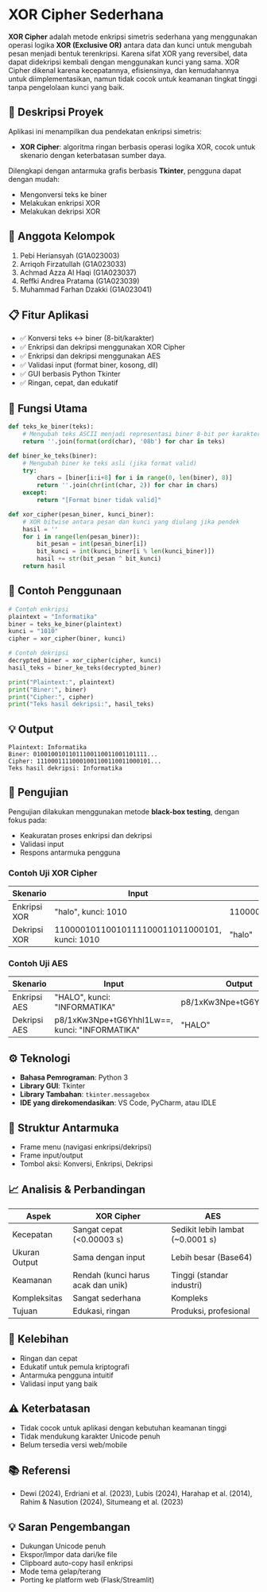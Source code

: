 
# XOR Cipher Sederhana

**XOR Cipher** adalah metode enkripsi simetris sederhana yang menggunakan operasi logika **XOR (Exclusive OR)** antara data dan kunci untuk mengubah pesan menjadi bentuk terenkripsi. Karena sifat XOR yang reversibel, data dapat didekripsi kembali dengan menggunakan kunci yang sama. XOR Cipher dikenal karena kecepatannya, efisiensinya, dan kemudahannya untuk diimplementasikan, namun tidak cocok untuk keamanan tingkat tinggi tanpa pengelolaan kunci yang baik.

## 🧠 Deskripsi Proyek

Aplikasi ini menampilkan dua pendekatan enkripsi simetris:

* **XOR Cipher**: algoritma ringan berbasis operasi logika XOR, cocok untuk skenario dengan keterbatasan sumber daya.

Dilengkapi dengan antarmuka grafis berbasis **Tkinter**, pengguna dapat dengan mudah:

* Mengonversi teks ke biner
* Melakukan enkripsi XOR
* Melakukan dekripsi XOR

## 👥 Anggota Kelompok

1. Pebi Heriansyah (G1A023003)
2. Arriqoh Firzatullah (G1A023033)
3. Achmad Azza Al Haqi (G1A023037)
4. Reffki Andrea Pratama (G1A023039)
5. Muhammad Farhan Dzakki (G1A023041)

## 📋 Fitur Aplikasi

* ✅ Konversi teks ↔ biner (8-bit/karakter)
* ✅ Enkripsi dan dekripsi menggunakan XOR Cipher
* ✅ Enkripsi dan dekripsi menggunakan AES
* ✅ Validasi input (format biner, kosong, dll)
* ✅ GUI berbasis Python Tkinter
* ✅ Ringan, cepat, dan edukatif

## 🧩 Fungsi Utama

```python
def teks_ke_biner(teks):
    # Mengubah teks ASCII menjadi representasi biner 8-bit per karakter
    return ''.join(format(ord(char), '08b') for char in teks)

def biner_ke_teks(biner):
    # Mengubah biner ke teks asli (jika format valid)
    try:
        chars = [biner[i:i+8] for i in range(0, len(biner), 8)]
        return ''.join(chr(int(char, 2)) for char in chars)
    except:
        return "[Format biner tidak valid]"

def xor_cipher(pesan_biner, kunci_biner):
    # XOR bitwise antara pesan dan kunci yang diulang jika pendek
    hasil = ''
    for i in range(len(pesan_biner)):
        bit_pesan = int(pesan_biner[i])
        bit_kunci = int(kunci_biner[i % len(kunci_biner)])
        hasil += str(bit_pesan ^ bit_kunci)
    return hasil
```

## 🧪 Contoh Penggunaan

```python
# Contoh enkripsi
plaintext = "Informatika"
biner = teks_ke_biner(plaintext)
kunci = "1010"
cipher = xor_cipher(biner, kunci)

# Contoh dekripsi
decrypted_biner = xor_cipher(cipher, kunci)
hasil_teks = biner_ke_teks(decrypted_biner)

print("Plaintext:", plaintext)
print("Biner:", biner)
print("Cipher:", cipher)
print("Teks hasil dekripsi:", hasil_teks)
```

## 💡 Output

```
Plaintext: Informatika
Biner: 01001001011011100110011001101111...
Cipher: 11100011110001001100110011000101...
Teks hasil dekripsi: Informatika
```

## 🧪 Pengujian

Pengujian dilakukan menggunakan metode **black-box testing**, dengan fokus pada:

* Keakuratan proses enkripsi dan dekripsi
* Validasi input
* Respons antarmuka pengguna

### Contoh Uji XOR Cipher

| Skenario     | Input                                         | Output                           |
| ------------ | ----------------------------------------------| ---------------------------------|
| Enkripsi XOR | "halo", kunci: 1010                           | 11000010110010111100011011000101 |
| Dekripsi XOR | 11000010110010111100011011000101, kunci: 1010 | "halo"                           |

### Contoh Uji AES

| Skenario     | Input                                               | Output                  |
| ------------ | ----------------------------------------------------| ------------------------|
| Enkripsi AES | "HALO", kunci: "INFORMATIKA"                        | p8/1xKw3Npe+tG6Yhhl1Lw==|
| Dekripsi AES | p8/1xKw3Npe+tG6Yhhl1Lw==, kunci: "INFORMATIKA"      | "HALO"                  |

## ⚙️ Teknologi

* **Bahasa Pemrograman**: Python 3
* **Library GUI**: Tkinter
* **Library Tambahan**: `tkinter.messagebox`
* **IDE yang direkomendasikan**: VS Code, PyCharm, atau IDLE

## 📂 Struktur Antarmuka

* Frame menu (navigasi enkripsi/dekripsi)
* Frame input/output
* Tombol aksi: Konversi, Enkripsi, Dekripsi

## 📈 Analisis & Perbandingan

| Aspek         | XOR Cipher                         | AES                               |
| ------------- | ---------------------------------- | --------------------------------- |
| Kecepatan     | Sangat cepat (<0.00003 s)          | Sedikit lebih lambat (\~0.0001 s) |
| Ukuran Output | Sama dengan input                  | Lebih besar (Base64)              |
| Keamanan      | Rendah (kunci harus acak dan unik) | Tinggi (standar industri)         |
| Kompleksitas  | Sangat sederhana                   | Kompleks                          |
| Tujuan        | Edukasi, ringan                    | Produksi, profesional             |

## 📌 Kelebihan

* Ringan dan cepat
* Edukatif untuk pemula kriptografi
* Antarmuka pengguna intuitif
* Validasi input yang baik

## ⚠️ Keterbatasan

* Tidak cocok untuk aplikasi dengan kebutuhan keamanan tinggi
* Tidak mendukung karakter Unicode penuh
* Belum tersedia versi web/mobile

## 📚 Referensi

* Dewi (2024), Erdriani et al. (2023), Lubis (2024), Harahap et al. (2014), Rahim & Nasution (2024), Situmeang et al. (2023)

## 💡 Saran Pengembangan

* Dukungan Unicode penuh
* Ekspor/Impor data dari/ke file
* Clipboard auto-copy hasil enkripsi
* Mode tema gelap/terang
* Porting ke platform web (Flask/Streamlit)

